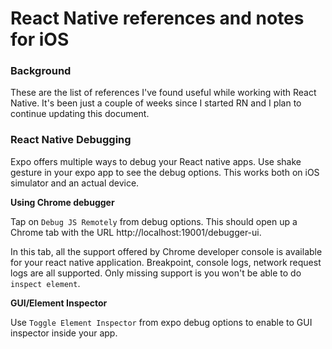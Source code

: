 # React Native references and notes for iOS

### Background
These are the list of references I've found useful while working with React Native. It's been just a couple of weeks since I started RN and I plan to continue updating this document.

### React Native Debugging
Expo offers multiple ways to debug your React native apps. Use shake gesture in your expo app to see the debug options. This works both on iOS simulator and an actual device.

**Using Chrome  debugger**

Tap on `Debug JS Remotely` from debug options. This should open up a Chrome tab with the URL http://localhost:19001/debugger-ui.

In this tab, all the support offered by Chrome developer console is available for your react native application. Breakpoint, console logs, network request logs are all supported. Only missing support is you won't be able to do `inspect element`.

**GUI/Element Inspector**

Use `Toggle Element Inspector` from expo debug options to enable to GUI inspector inside your app.



